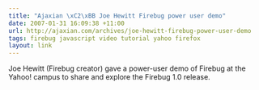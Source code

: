 ```yaml
---
title: "Ajaxian \xC2\xBB Joe Hewitt Firebug power user demo"
date: 2007-01-31 16:09:38 +11:00
url: http://ajaxian.com/archives/joe-hewitt-firebug-power-user-demo
tags: firebug javascript video tutorial yahoo firefox
layout: link
---
```

Joe Hewitt (Firebug creator) gave a power-user demo of Firebug at the Yahoo! campus to share and explore the Firebug 1.0 release.
